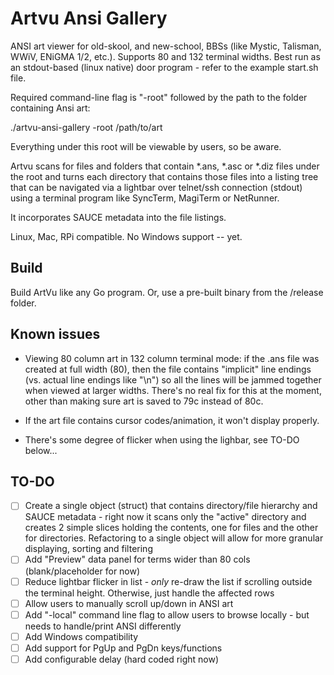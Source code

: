 # Artvu Ansi Gallery
ANSI art viewer for old-skool, and new-school, BBSs (like Mystic, Talisman, WWiV, ENiGMA 1/2, etc.). Supports 80 and 132 terminal widths. Best run as an stdout-based (linux native) door program - refer to the example start.sh file.

Required command-line flag is "-root" followed by the path to the folder containing Ansi art:

./artvu-ansi-gallery -root /path/to/art

Everything under this root will be viewable by users, so be aware.

Artvu scans for files and folders that contain *.ans, *.asc or *.diz files under the root and turns each directory that contains those files into a listing tree that can be navigated via a lightbar over telnet/ssh connection (stdout) using a terminal program like SyncTerm, MagiTerm or NetRunner. 

It incorporates SAUCE metadata into the file listings. 

Linux, Mac, RPi compatible. No Windows support -- yet.

## Build ##
Build ArtVu like any Go program. Or, use a pre-built binary from the /release folder.

## Known issues ##

- Viewing 80 column art in 132 column terminal mode: if the .ans file was created at full width (80), then the file contains "implicit" line endings (vs. actual line endings like "\n") so all the lines will be jammed together when viewed at larger widths. There's no real fix for this at the moment, other than making sure art is saved to 79c instead of 80c.

- If the art file contains cursor codes/animation, it won't display properly.

- There's some degree of flicker when using the lighbar, see TO-DO below...

## TO-DO ##
- [ ] Create a single object (struct) that contains directory/file hierarchy and SAUCE metadata - right now it scans only the "active" directory and creates 2 simple slices holding the contents, one for files and the other for directories. Refactoring to a single object will allow for more granular displaying, sorting and filtering
- [ ] Add "Preview" data panel for terms wider than 80 cols (blank/placeholder for now)
- [ ] Reduce lightbar flicker in list - *only* re-draw the list if scrolling outside the terminal height. Otherwise, just handle the affected rows
- [ ] Allow users to manually scroll up/down in ANSI art
- [ ] Add "-local" command line flag to allow users to browse locally - but needs to handle/print ANSI differently
- [ ] Add Windows compatibility
- [ ] Add support for PgUp and PgDn keys/functions
- [ ] Add configurable delay (hard coded right now)